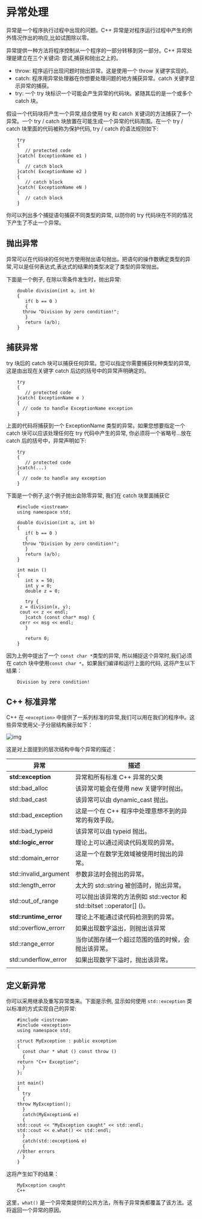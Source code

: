 # 异常处理

异常是一个程序执行过程中出现的问题。C++ 异常是对程序运行过程中产生的例外情况作出的响应,比如试图除以零。

异常提供一种方法将程序控制从一个程序的一部分转移到另一部分。C++ 异常处理是建立在三个关键词: 尝试,捕获和抛出之上的。

- throw: 程序运行出现问题时抛出异常。这是使用一个 throw 关键字实现的。
- catch: 程序用异常处理器在你想要处理问题的地方捕获异常。catch 关键字显示异常的捕获。
- try: 一个 try 块标识一个可能会产生异常的代码块。紧随其后的是一个或多个 catch 块。

假设一个代码块将产生一个异常,结合使用 try 和 catch 关键词的方法捕获了一个异常。一个 try / catch 块放置在可能生成一个异常的代码周围。在一个 try / catch 块里面的代码被称为保护代码, try / catch 的语法规则如下:

```
    try
    {
       // protected code
    }catch( ExceptionName e1 )
    {
       // catch block
    }catch( ExceptionName e2 )
    {
       // catch block
    }catch( ExceptionName eN )
    {
       // catch block
    }
```

你可以列出多个捕捉语句捕获不同类型的异常, 以防你的 try 代码块在不同的情况下产生了不止一个异常。

## 抛出异常

异常可以在代码块的任何地方使用抛出语句抛出。把语句的操作数确定类型的异常,可以是任何表达式,表达式的结果的类型决定了类型的异常抛出。

下面是一个例子, 在除以零条件发生时，抛出异常:

```
    double division(int a, int b)
    {
       if( b == 0 )
       {
      throw "Division by zero condition!";
       }
       return (a/b);
    }
```

## 捕获异常

try 块后的 catch 块可以捕获任何异常。您可以指定你需要捕获何种类型的异常,这是由出现在关键字 catch 后边的括号中的异常声明确定的。

```
    try
    {
       // protected code
    }catch( ExceptionName e )
    {
      // code to handle ExceptionName exception
    }
```

上面的代码将捕获到一个 ExceptionName 类型的异常。如果您想要指定一个 catch 块可以应该处理任何在 try 代码中产生的异常, 你必须将一个省略号…放在 catch 后的括号中，异常声明如下:

```
    try
    {
       // protected code
    }catch(...)
    {
      // code to handle any exception
    }
```

下面是一个例子,这个例子抛出会除零异常, 我们在 catch 块里面捕获它

```
    #include <iostream>
    using namespace std;

    double division(int a, int b)
    {
       if( b == 0 )
       {
      throw "Division by zero condition!";
       }
       return (a/b);
    }

    int main ()
    {
       int x = 50;
       int y = 0;
       double z = 0;

       try {
     z = division(x, y);
     cout << z << endl;
       }catch (const char* msg) {
     cerr << msg << endl;
       }

       return 0;
    }
```

因为上例中提出了一个 `const char *`类型的异常, 所以捕捉这个异常时,我们必须在 catch 块中使用`const char *`。如果我们编译和运行上面的代码, 这将产生以下结果：

```
    Division by zero condition!
```

## C++ 标准异常

C++ 在 `<exception>` 中提供了一系列标准的异常,我们可以用在我们的程序中。这些异常使用父-子分层结构展示如下：

![img](https://doc.yonyoucloud.com/doc/wiki/project/cplusplus/images/cpp_exceptions.jpg)

这是对上面提到的层次结构中每个异常的描述：

| 异常                   | 描述                                                         |
| ---------------------- | ------------------------------------------------------------ |
| **std::exception**     | 异常和所有标准 C++ 异常的父类                                |
| std::bad_alloc         | 该异常可能会在使用 new 关键字时抛出。                        |
| std::bad_cast          | 该异常可以由 dynamic_cast 抛出。                             |
| std::bad_exception     | 这是一个在 C++ 程序中处理意想不到的异常的有效手段。          |
| std::bad_typeid        | 该异常可以由 typeid 抛出。                                   |
| **std::logic_error**   | 理论上可以通过阅读代码发现的异常。                           |
| std::domain_error      | 这是一个在数学无效域被使用时抛出的异常。                     |
| std::invalid_argument  | 参数非法时会抛出的异常。                                     |
| std::length_error      | 太大的 std::string 被创造时，抛出异常。                      |
| std::out_of_range      | 可以抛出该异常的方法例如 std::vector 和 std::bitset ::operator[] ()。 |
| **std::runtime_error** | 理论上不能通过读代码检测到的异常。                           |
| std::overflow_errorr   | 如果出现数字溢出，则抛出该异常                               |
| std::range_error       | 当你试图存储一个超过范围的值的时候，会抛出该异常。           |
| std::underflow_error   | 如果出现数学下溢时，抛出该异常。                             |
|                        |                                                              |

## 定义新异常

你可以采用继承及重写异常类来。下面是示例, 显示如何使用 `std::exception` 类以标准的方式实现自己的异常:

```
    #include <iostream>
    #include <exception>
    using namespace std;

    struct MyException : public exception
    {
      const char * what () const throw ()
      {
    return "C++ Exception";
      }
    };

    int main()
    {
      try
      {
    throw MyException();
      }
      catch(MyException& e)
      {
    std::cout << "MyException caught" << std::endl;
    std::cout << e.what() << std::endl;
      }
      catch(std::exception& e)
      {
    //Other errors
      }
    }
```

这将产生如下的结果：

```
    MyException caught
    C++ 
```

这里，`what()` 是一个异常类提供的公共方法，所有子异常类都覆盖了该方法。这将返回一个异常的原因。